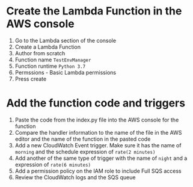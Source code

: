 # Create the Lambda Function in the AWS console

1. Go to the Lambda section of the console
2. Create a Lambda Function
3. Author from scratch
4. Function name `TestEnvManager`
5. Function runtime `Python 3.7`
6. Permssions - Basic Lambda permissions
7. Press create 

# Add the function code and triggers
1. Paste the code from the index.py file into the AWS console for the function
2. Compare the handler information to the name of the file in the AWS editor and the name of the function in the pasted code
3. Add a new CloudWatch Event trigger. Make sure it has the name of `morning` and the schedule expression of `rate(2 minutes)`
4. Add another of the same type of trigger with the name of `night` and a expression of `rate(6 minutes)`
5. Add a permission policy on the IAM role to include Full SQS access
6. Review the CloudWatch logs and the SQS queue